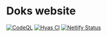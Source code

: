 # Doks website

[![CodeQL](https://github.com/h-enk/competent-murdock-cb909c.netlify.app/actions/workflows/codeql-analysis.yml/badge.svg)](https://github.com/h-enk/competent-murdock-cb909c.netlify.app/actions/workflows/codeql-analysis.yml)
[![Hyas CI](https://github.com/h-enk/competent-murdock-cb909c.netlify.app/actions/workflows/node.js-ci.yml/badge.svg)](https://github.com/h-enk/competent-murdock-cb909c.netlify.app/actions/workflows/node.js-ci.yml)
[![Netlify Status](https://api.netlify.com/api/v1/badges/45c6b49f-bff3-47e8-9a6d-17ecd48a179a/deploy-status)](https://app.netlify.com/sites/getdoks/deploys)
